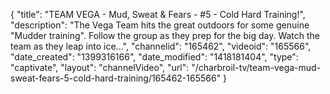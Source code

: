 {
    "title": "TEAM VEGA - Mud, Sweat & Fears - #5 - Cold Hard Training!",
    "description": "The Vega Team hits the great outdoors for some genuine \"Mudder training\". Follow the group as they prep for the big day. Watch the team as they leap into ice...",
    "channelid": "165462",
    "videoid": "165566",
    "date_created": "1399316166",
    "date_modified": "1418181404",
    "type": "captivate",
    "layout": "channelVideo",
    "url": "\/charbroil-tv\/team-vega-mud-sweat-fears-5-cold-hard-training\/165462-165566"
}